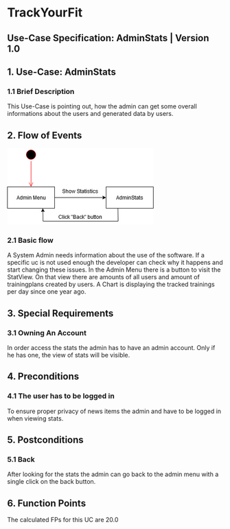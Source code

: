 # TrackYourFit
## Use-Case Specification: AdminStats | Version 1.0

## 1. Use-Case: AdminStats

### 1.1 Brief Description

This Use-Case is pointing out, how the admin can get some overall informations about the users and generated data by users.

## 2. Flow of Events

![AD_AdminStats](UC-Specification-AdminStats.jpg)

### 2.1 Basic flow

A System Admin needs information about the use of the software. If a specific uc is not used enough the developer can check why it happens and start changing these issues. In the Admin Menu there is a button to visit the StatView. On that view there are amounts of all users and amount of trainingplans created by users. A Chart is displaying the tracked trainings per day since one year ago.


## 3. Special Requirements

### 3.1 Owning An Account
        
In order access the stats the admin has to have an admin account. Only if he has one, the view of stats will be visible.

## 4. Preconditions

### 4.1 The user has to be logged in

To ensure proper privacy of news items the admin and have to be logged in when viewing stats.

## 5. Postconditions

### 5.1 Back

After looking for the stats the admin can go back to the admin menu with a single click on the back button.

## 6. Function Points

The calculated FPs for this UC are 20.0

